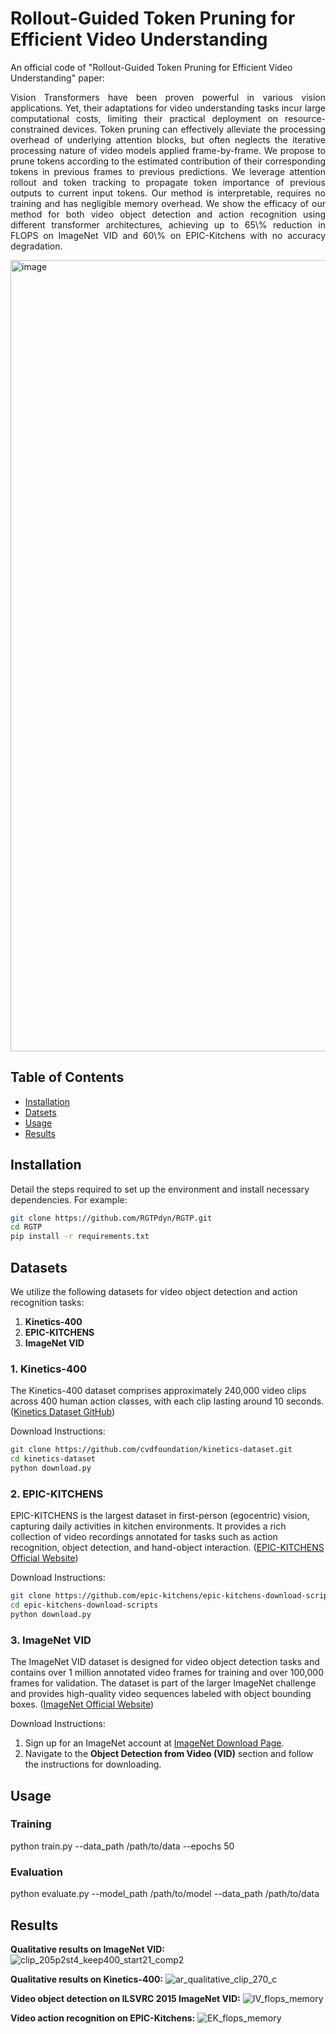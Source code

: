 # Rollout-Guided Token Pruning for Efficient Video Understanding
An official code of "Rollout-Guided Token Pruning for Efficient Video Understanding" paper:
<p align="justify"> 
  Vision Transformers have been proven powerful in various vision applications. Yet, their adaptations for video understanding tasks incur large computational costs, limiting their practical deployment on resource-constrained devices. Token pruning can effectively alleviate the processing overhead of underlying attention blocks, but often neglects the iterative processing nature of video models applied frame-by-frame. We propose to prune tokens according to the estimated contribution of their corresponding tokens in previous frames to previous predictions. We leverage attention rollout and token tracking to propagate token importance of previous outputs to current input tokens. Our method is interpretable, requires no training and has negligible memory overhead. We show the efficacy of our method for both video object detection and action recognition using different transformer architectures, achieving up to 65\% reduction in FLOPS on ImageNet VID and 60\% on EPIC-Kitchens with no accuracy degradation.
</p>
<img width="1266" alt="image" src="https://github.com/user-attachments/assets/9cecf0b4-9370-40e3-bc51-e66352a2718b" />

## Table of Contents
- [Installation](#installation)
- [Datsets](#datasets)
- [Usage](#usage)
- [Results](#results)



## Installation

Detail the steps required to set up the environment and install necessary dependencies. For example:

```bash
git clone https://github.com/RGTPdyn/RGTP.git
cd RGTP
pip install -r requirements.txt
```

## Datasets

We utilize the following datasets for video object detection and action recognition tasks:

1. **Kinetics-400**
2. **EPIC-KITCHENS**
3. **ImageNet VID**

### 1. Kinetics-400

The Kinetics-400 dataset comprises approximately 240,000 video clips across 400 human action classes, with each clip lasting around 10 seconds. ([Kinetics Dataset GitHub](https://github.com/cvdfoundation/kinetics-dataset))

Download Instructions:
  ```bash
  git clone https://github.com/cvdfoundation/kinetics-dataset.git
  cd kinetics-dataset
  python download.py
  ```

### 2. EPIC-KITCHENS

EPIC-KITCHENS is the largest dataset in first-person (egocentric) vision, capturing daily activities in kitchen environments. It provides a rich collection of video recordings annotated for tasks such as action recognition, object detection, and hand-object interaction. ([EPIC-KITCHENS Official Website](https://epic-kitchens.github.io))

Download Instructions:
  ```bash
  git clone https://github.com/epic-kitchens/epic-kitchens-download-scripts.git
  cd epic-kitchens-download-scripts
  python download.py
  ```

### 3. ImageNet VID

The ImageNet VID dataset is designed for video object detection tasks and contains over 1 million annotated video frames for training and over 100,000 frames for validation. The dataset is part of the larger ImageNet challenge and provides high-quality video sequences labeled with object bounding boxes. ([ImageNet Official Website](https://image-net.org/download))

Download Instructions:
1. Sign up for an ImageNet account at [ImageNet Download Page](http://image-net.org/download-images).
2. Navigate to the **Object Detection from Video (VID)** section and follow the instructions for downloading.

## Usage
### Training
python train.py --data_path /path/to/data --epochs 50

### Evaluation
python evaluate.py --model_path /path/to/model --data_path /path/to/data

## Results
**Qualitative results on ImageNet VID:**
![clip_205p2st4_keep400_start21_comp2](https://github.com/user-attachments/assets/22b5c353-be14-488e-8b93-db739f9ccce5)

**Qualitative results on Kinetics-400:**
![ar_qualitative_clip_270_c](https://github.com/user-attachments/assets/aed148f5-c1fc-419b-9e82-c8421a6e12f1)

**Video object detection on ILSVRC 2015 ImageNet VID:**
![IV_flops_memory](https://github.com/user-attachments/assets/44228457-3903-4168-90cb-05331c76e1d0)

**Video action recognition on EPIC-Kitchens:**
![EK_flops_memory](https://github.com/user-attachments/assets/9dbd65cf-8802-476b-b1fd-7b67d09ef8ea)
